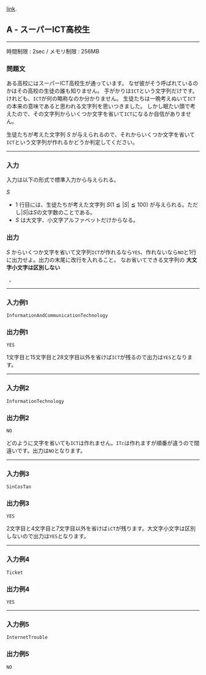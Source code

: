 [link](http://arc022.contest.atcoder.jp/tasks/arc022_1).

## A - スーパーICT高校生

----------

時間制限 : 2sec / メモリ制限 : 256MB

### 問題文

ある高校にはスーパーICT高校生が通っています。
なぜ彼がそう呼ばれているのかはその高校の生徒の誰も知りません。
手がかりは`ICT`という文字列だけです。けれども、`ICT`が何の略称なのか分かりません。
生徒たちは一晩考えぬいて`ICT`の本来の意味であると思われる文字列を思いつきました。
しかし眠たい頭で考えたので、その文字列からいくつか文字を省いて`ICT`になるか自信がありません。

生徒たちが考えた文字列 $S$ が与えられるので、それからいくつか文字を省いて`ICT`という文字列が作れるかどうか判定してください。

----------

### 入力

入力は以下の形式で標準入力から与えられる。

>
$S$


* $1$ 行目には、生徒たちが考えた文字列 $S(1≦|S|≦100)$ が与えられる。ただし$|S|$は$S$の文字数のことである。
* $S$ は大文字、小文字アルファベットだけからなる。

### 出力

$S$ からいくつか文字を省いて文字列`ICT`が作れるなら`YES`、作れないなら`NO`と1行に出力せよ。出力の末尾に改行を入れること。
なお省いてできる文字列の 
	**大文字小文字は区別しない**


	 。

----------

### 入力例1

```
InformationAndCommunicationTechnology
```

### 出力例1

```
YES
```

1文字目と15文字目と28文字目以外を省けば`ICT`が残るので出力は`YES`となります。

----------

### 入力例2

```
InformationTechnology
```

### 出力例2

```
NO
```

どのように文字を省いても`ICT`は作れません。`ITc`は作れますが順番が違うので間違いです。出力は`NO`となります。

----------

### 入力例3

```
SinCosTan
```

### 出力例3

```
YES
```

2文字目と4文字目と7文字目以外を省けば`iCT`が残ります。大文字小文字は区別しないので出力は`YES`となります。

----------

### 入力例4

```
Ticket
```

### 出力例4

```
YES
```

----------

### 入力例5

```
InternetTrouble
```

### 出力例5

```
NO
```


